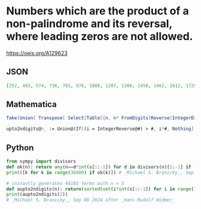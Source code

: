 # Numbers which are the product of a non\-palindrome and its reversal, where leading zeros are not allowed\.
https://oeis.org/A129623
## JSON
```JSON
[252, 403, 574, 736, 765, 976, 1008, 1207, 1300, 1458, 1462, 1612, 1729, 1855, 1944, 2268, 2296, 2430, 2668, 2701, 2944, 3154, 3478, 3627, 3640, 4032, 4275, 4606, 4930, 5092, 5605, 5848, 6624, 6786, 7663, 8722, 20502, 23632, 26962, 30492, 31003, 34222]
```
## Mathematica
```Mathematica
Take[Union[ Transpose[ Select[Table[{n, n* FromDigits[Reverse[IntegerDigits[n]]]}, {n, 1000}], Mod[ #[[1]], 10] != 0 && #[[1]] != FromDigits[Reverse[IntegerDigits[ #[[1]]]]] &]][[2]]], 100]
```
```Mathematica
upto2ndigits@n_ := Union@(If[(i = IntegerReverse@#) > #, i*#, Nothing] & /@Range@(10^n - 1)); upto2ndigits@3 (* _Hans Rudolf Widmer_, Sep 06 2024 *)
```
## Python
```Python
from sympy import divisors
def ok(n): return any(n==d*int(s[::-1]) for d in divisors(n)[1:-1] if (s:=str(d))!=s[::-1] and s[-1]!="0")
print([k for k in range(36000) if ok(k)]) # _Michael S. Branicky_, Sep 07 2024
```
```Python
# instantly generates 44185 terms with n = 5
def aupto2ndigits(n): return(sorted(set(i*int(s[::-1]) for i in range(12, 10**n) if i%10 != 0 and (s:=str(i)) != s[::-1])))
print(aupto2ndigits(2))
# _Michael S. Branicky_, Sep 08 2024 after _Hans Rudolf Widmer_
```
